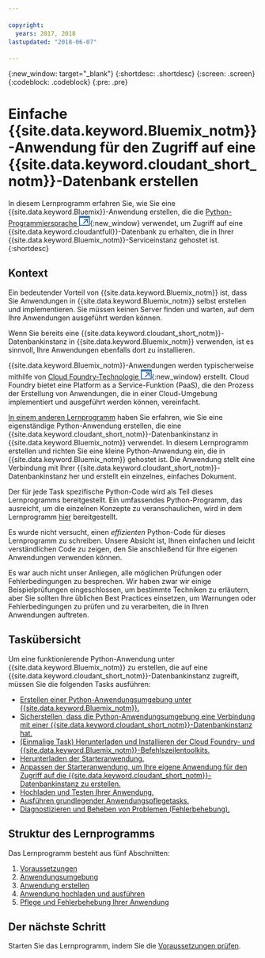 ```yaml
---

copyright:
  years: 2017, 2018
lastupdated: "2018-06-07"

---
```


{:new_window: target="_blank"}
{:shortdesc: .shortdesc}
{:screen: .screen}
{:codeblock: .codeblock}
{:pre: .pre}

<!-- Acrolinx: 2017-01-10 -->

# Einfache {{site.data.keyword.Bluemix_notm}}-Anwendung für den Zugriff auf eine {{site.data.keyword.cloudant_short_notm}}-Datenbank erstellen

In diesem Lernprogramm erfahren Sie, wie Sie eine {{site.data.keyword.Bluemix}}-Anwendung erstellen, die die
[Python-Programmiersprache ![Symbol für externen Link](../images/launch-glyph.svg "Symbol für externen Link")](https://www.python.org/){:new_window} verwendet, um
Zugriff auf eine {{site.data.keyword.cloudantfull}}-Datenbank zu erhalten, die in Ihrer {{site.data.keyword.Bluemix_notm}}-Serviceinstanz gehostet ist.
{:shortdesc}

## Kontext

Ein bedeutender Vorteil von {{site.data.keyword.Bluemix_notm}} ist, dass Sie Anwendungen in
{{site.data.keyword.Bluemix_notm}} selbst erstellen und implementieren.
Sie müssen keinen Server finden und warten, auf dem Ihre Anwendungen ausgeführt werden können.

Wenn Sie bereits eine {{site.data.keyword.cloudant_short_notm}}-Datenbankinstanz in {{site.data.keyword.Bluemix_notm}} verwenden, ist es sinnvoll, Ihre Anwendungen ebenfalls dort zu installieren.

{{site.data.keyword.Bluemix_notm}}-Anwendungen werden typischerweise mithilfe von
[Cloud Foundry-Technologie ![Symbol für externen Link](../images/launch-glyph.svg "Symbol für externen Link")](https://en.wikipedia.org/wiki/Cloud_Foundry){:new_window} erstellt.
Cloud Foundry bietet eine Platform as a Service-Funktion (PaaS), die den Prozess der Erstellung von Anwendungen, die in einer Cloud-Umgebung implementiert und ausgeführt werden können, vereinfacht.

[In einem anderen Lernprogramm](create_database.html) haben Sie erfahren, wie Sie eine eigenständige Python-Anwendung erstellen, die eine {{site.data.keyword.cloudant_short_notm}}-Datenbankinstanz in {{site.data.keyword.Bluemix_notm}} verwendet.
In diesem Lernprogramm erstellen und richten Sie eine kleine Python-Anwendung ein, die in {{site.data.keyword.Bluemix_notm}} gehostet ist.
Die Anwendung stellt eine Verbindung mit Ihrer {{site.data.keyword.cloudant_short_notm}}-Datenbankinstanz her und
erstellt ein einzelnes, einfaches Dokument.

Der für jede Task spezifische Python-Code wird als Teil dieses Lernprogramms bereitgestellt.
Ein umfassendes Python-Programm, das ausreicht, um die einzelnen Konzepte zu veranschaulichen, wird
in dem Lernprogramm [hier](create_bmxapp_createapp.html#complete-listing) bereitgestellt.

Es wurde nicht versucht, einen _effizienten_ Python-Code für dieses Lernprogramm zu schreiben.
Unsere Absicht ist, Ihnen einfachen und leicht verständlichen Code zu zeigen,
den Sie anschließend für Ihre eigenen Anwendungen verwenden können.

Es war auch nicht unser Anliegen, alle möglichen Prüfungen oder Fehlerbedingungen zu besprechen.
Wir haben zwar wir einige Beispielprüfungen eingeschlossen, um bestimmte Techniken zu erläutern,
aber Sie sollten Ihre üblichen Best Practices einsetzen, um Warnungen oder Fehlerbedingungen zu prüfen
und zu verarbeiten, die in Ihren Anwendungen auftreten.

## Taskübersicht

Um eine funktionierende Python-Anwendung unter {{site.data.keyword.Bluemix_notm}} zu erstellen, die auf eine {{site.data.keyword.cloudant_short_notm}}-Datenbankinstanz zugreift, müssen Sie die folgenden Tasks ausführen:

-   [Erstellen einer Python-Anwendungsumgebung unter {{site.data.keyword.Bluemix_notm}}. ](create_bmxapp_appenv.html#creating)
-   [Sicherstellen, dass die Python-Anwendungsumgebung eine Verbindung mit einer {{site.data.keyword.cloudant_short_notm}}-Datenbankinstanz hat.](create_bmxapp_appenv.html#connecting)
-   [(Einmalige Task) Herunterladen und Installieren der Cloud Foundry- und {{site.data.keyword.Bluemix_notm}}-Befehlszeilentoolkits.](create_bmxapp_appenv.html#toolkits)
-   [Herunterladen der Starteranwendung.](create_bmxapp_appenv.html#starter)
-   [Anpassen der Starteranwendung, um Ihre eigene Anwendung für den Zugriff auf die {{site.data.keyword.cloudant_short_notm}}-Datenbankinstanz zu erstellen.](create_bmxapp_createapp.html#theApp)
-   [Hochladen und Testen Ihrer Anwendung.](create_bmxapp_upload.html#uploading)
-   [Ausführen grundlegender Anwendungspflegetasks.](create_bmxapp_maintain.html#maintenance)
-   [Diagnostizieren und Beheben von Problemen (Fehlerbehebung).](create_bmxapp_maintain.html#troubleshooting)

## Struktur des Lernprogramms

Das Lernprogramm besteht aus fünf Abschnitten:

1.  [Voraussetzungen](create_bmxapp_prereq.html)
2.  [Anwendungsumgebung](create_bmxapp_appenv.html)
3.  [Anwendung erstellen](create_bmxapp_createapp.html)
4.  [Anwendung hochladen und ausführen](create_bmxapp_upload.html)
5.  [Pflege und Fehlerbehebung Ihrer Anwendung](create_bmxapp_maintain.html)

## Der nächste Schritt

Starten Sie das Lernprogramm,
indem Sie die [Voraussetzungen prüfen](create_bmxapp_prereq.html).
